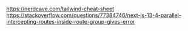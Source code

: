 https://nerdcave.com/tailwind-cheat-sheet
https://stackoverflow.com/questions/77384746/next-js-13-4-parallel-intercepting-routes-inside-route-group-gives-error
